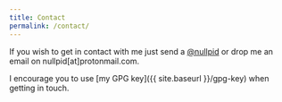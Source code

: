 ```yaml
---
title: Contact
permalink: /contact/
---
```


<p class="lead">If you wish to get in contact with me just send a <a href="https://twitter.com/nullpid">@nullpid</a> or drop me an email on nullpid[at]protonmail.com.</p>

I encourage you to use [my GPG key]({{ site.baseurl }}/gpg-key) when getting in touch.
